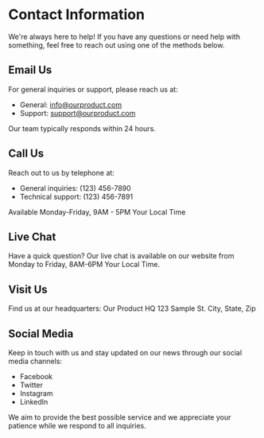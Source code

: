 # Contact Information 

We're always here to help! If you have any questions or need help with something, feel free to reach out using one of the methods below. 

## Email Us 

For general inquiries or support, please reach us at: 

- General: info@ourproduct.com
- Support: support@ourproduct.com

Our team typically responds within 24 hours.

## Call Us 

Reach out to us by telephone at:

- General inquiries: (123) 456-7890
- Technical support: (123) 456-7891

Available Monday-Friday, 9AM - 5PM Your Local Time

## Live Chat 

Have a quick question? Our live chat is available on our website from Monday to Friday, 8AM-6PM Your Local Time.

## Visit Us 

Find us at our headquarters:
Our Product HQ
123 Sample St.
City, State, Zip

## Social Media 

Keep in touch with us and stay updated on our news through our social media channels: 

- Facebook
- Twitter
- Instagram
- LinkedIn

We aim to provide the best possible service and we appreciate your patience while we respond to all inquiries. 